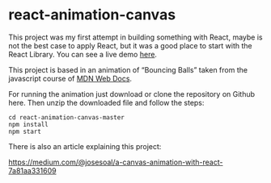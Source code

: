 # react-animation-canvas
This project was my first attempt in building something with React, maybe is not the best case to apply React, but it was a good place to start with the React Library. You can see a live demo [here](https://josesoal.github.io/react-animation-canvas/). 

This project is based in an animation of “Bouncing Balls” taken from the javascript course of [MDN Web Docs](https://developer.mozilla.org/en-US/docs/Learn/JavaScript/Objects/Object_building_practice). 

For running the animation just download or clone the repository on Github here. Then unzip the downloaded file and follow the steps:
```
cd react-animation-canvas-master
npm install
npm start
```

There is also an article explaining this project: 

https://medium.com/@josesoal/a-canvas-animation-with-react-7a81aa331609
